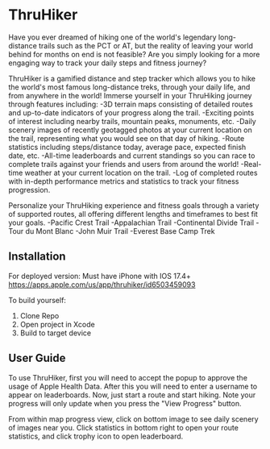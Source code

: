 # ThruHiker
Have you ever dreamed of hiking one of the world's legendary long-distance trails such as the PCT or AT, but the reality of leaving your world behind for months on end is not feasible?
Are you simply looking for a more engaging way to track your daily steps and fitness journey?

ThruHiker is a gamified distance and step tracker which allows you to hike the world's most famous long-distance treks, through your daily life, and from anywhere in the world!
Immerse yourself in your ThruHiking journey through features including:
-3D terrain maps consisting of detailed routes and up-to-date indicators of your progress along the trail.
-Exciting points of interest including nearby trails, mountain peaks, monuments, etc.
-Daily scenery images of recently geotagged photos at your current location on the trail, representing what you would see on that day of hiking.
-Route statistics including steps/distance today, average pace, expected finish date, etc.
-All-time leaderboards and current standings so you can race to complete trails against your friends and users from around the world!
-Real-time weather at your current location on the trail.
-Log of completed routes with in-depth performance metrics and statistics to track your fitness progression. 

Personalize your ThruHiking experience and fitness goals through a variety of supported routes, all offering different lengths and timeframes to best fit your goals.
-Pacific Crest Trail
-Appalachian Trail
-Continental Divide Trail
-Tour du Mont Blanc
-John Muir Trail
-Everest Base Camp Trek

## Installation
For deployed version:
Must have iPhone with IOS 17.4+
https://apps.apple.com/us/app/thruhiker/id6503459093

To build yourself:
1) Clone Repo
2) Open project in Xcode
3) Build to target device

## User Guide
To use ThruHiker, first you will need to accept the popup to approve the usage of Apple Health Data. After this you will need to enter a username to appear on leaderboards. Now, just start a route and start hiking. Note your progress will only update when you press the "View Progress" button. 

From within map progress view, click on bottom image to see daily scenery of images near you. Click statistics in bottom right to open your route statistics, and click trophy icon to open leaderboard. 
